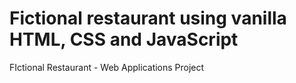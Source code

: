 # Fictional restaurant using vanilla HTML, CSS and JavaScript
FIctional Restaurant - Web Applications Project
